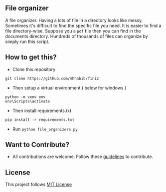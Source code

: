 ## File organizer
A file organizer. Having a lots of file in a directory looks like messy. Sometimes it's difficult to find the specific file you need. It is easier to find a file directory-wise. Suppose you a `pdf` file then you can find in the documents directory. Hundreds of thousands of files can organize by simply run this script.

## How to get this?
- Clone this repository
```
git clone https://github.com/mhhabib/finiz
```
- Then setup a virtual environment ( below for windows )
```
python -m venv env
env\Scripts\activate
```
- Then install requirements.txt 
```
pip install -r requirements.txt
```
- Run `python file_organizers.py`


## Want to Contribute?
- All contributions are welcome. Follow these [guidelines](Contribution.md) to contribute.


## License
This project follows [MIT License](License.txt)
